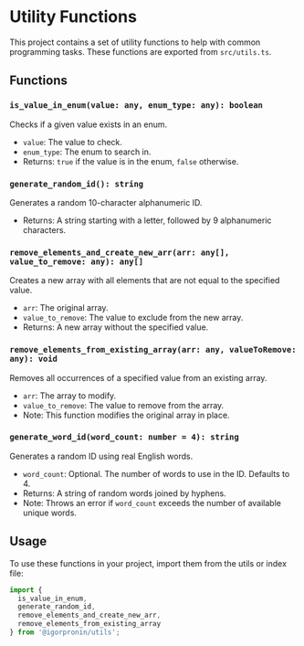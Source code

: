 # Utility Functions

This project contains a set of utility functions to help with common programming tasks. These functions are exported from `src/utils.ts`.

## Functions

### `is_value_in_enum(value: any, enum_type: any): boolean`

Checks if a given value exists in an enum.

- `value`: The value to check.
- `enum_type`: The enum to search in.
- Returns: `true` if the value is in the enum, `false` otherwise.

### `generate_random_id(): string`

Generates a random 10-character alphanumeric ID.

- Returns: A string starting with a letter, followed by 9 alphanumeric characters.

### `remove_elements_and_create_new_arr(arr: any[], value_to_remove: any): any[]`

Creates a new array with all elements that are not equal to the specified value.

- `arr`: The original array.
- `value_to_remove`: The value to exclude from the new array.
- Returns: A new array without the specified value.

### `remove_elements_from_existing_array(arr: any, valueToRemove: any): void`

Removes all occurrences of a specified value from an existing array.

- `arr`: The array to modify.
- `value_to_remove`: The value to remove from the array.
- Note: This function modifies the original array in place.

### `generate_word_id(word_count: number = 4): string`

Generates a random ID using real English words.

- `word_count`: Optional. The number of words to use in the ID. Defaults to 4.
- Returns: A string of random words joined by hyphens.
- Note: Throws an error if `word_count` exceeds the number of available unique words.

## Usage

To use these functions in your project, import them from the utils or index file:

```typescript
import { 
  is_value_in_enum, 
  generate_random_id, 
  remove_elements_and_create_new_arr, 
  remove_elements_from_existing_array 
} from '@igorpronin/utils';
```

